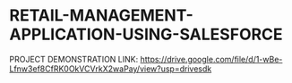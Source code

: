 # RETAIL-MANAGEMENT-APPLICATION-USING-SALESFORCE

PROJECT DEMONSTRATION LINK: https://drive.google.com/file/d/1-wBe-Lfnw3ef8CfRK0OkVCVrkX2waPay/view?usp=drivesdk
